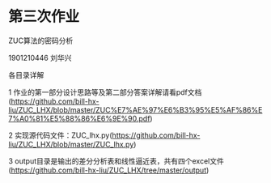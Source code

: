 # 第三次作业

ZUC算法的密码分析

1901210446 刘华兴

各目录详解

1 作业的第一部分设计思路等及第二部分答案详解请看pdf文档(https://github.com/bill-hx-liu/ZUC_LHX/blob/master/ZUC%E7%AE%97%E6%B3%95%E5%AF%86%E7%A0%81%E5%88%86%E6%9E%90.pdf)

2 实现源代码文件：ZUC_lhx.py(https://github.com/bill-hx-liu/ZUC_LHX/blob/master/ZUC_lhx.py)

3 output目录是输出的差分分析表和线性逼近表，共有四个excel文件(https://github.com/bill-hx-liu/ZUC_LHX/tree/master/output)
